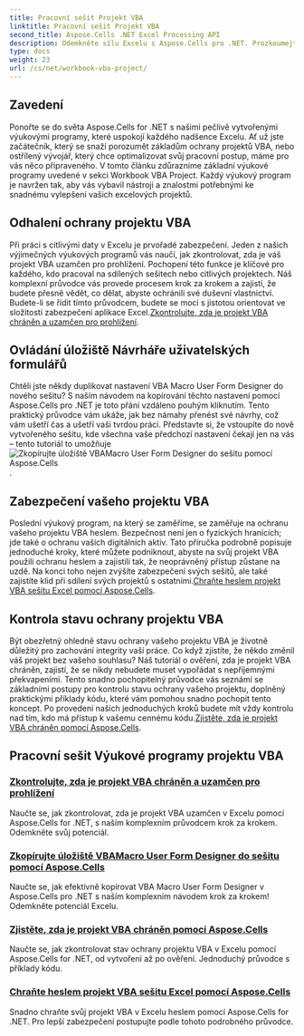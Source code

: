 ```yaml
---
title: Pracovní sešit Projekt VBA
linktitle: Pracovní sešit Projekt VBA
second_title: Aspose.Cells .NET Excel Processing API
description: Odemkněte sílu Excelu s Aspose.Cells pro .NET. Prozkoumejte komplexní výukové programy o ochraně projektů VBA, kopírování uživatelských formulářů a zabezpečení vašeho sešitu.
type: docs
weight: 23
url: /cs/net/workbook-vba-project/
---
```

## Zavedení

Ponořte se do světa Aspose.Cells for .NET s našimi pečlivě vytvořenými výukovými programy, které uspokojí každého nadšence Excelu. Ať už jste začátečník, který se snaží porozumět základům ochrany projektů VBA, nebo ostřílený vývojář, který chce optimalizovat svůj pracovní postup, máme pro vás něco připraveného. V tomto článku zdůrazníme základní výukové programy uvedené v sekci Workbook VBA Project. Každý výukový program je navržen tak, aby vás vybavil nástroji a znalostmi potřebnými ke snadnému vylepšení vašich excelových projektů.

## Odhalení ochrany projektu VBA 

Při práci s citlivými daty v Excelu je prvořadé zabezpečení. Jeden z našich výjimečných výukových programů vás naučí, jak zkontrolovat, zda je váš projekt VBA uzamčen pro prohlížení. Pochopení této funkce je klíčové pro každého, kdo pracoval na sdílených sešitech nebo citlivých projektech. Náš komplexní průvodce vás provede procesem krok za krokem a zajistí, že budete přesně vědět, co dělat, abyste ochránili své duševní vlastnictví. Budete-li se řídit tímto průvodcem, budete se moci s jistotou orientovat ve složitosti zabezpečení aplikace Excel.[Zkontrolujte, zda je projekt VBA chráněn a uzamčen pro prohlížení](./check-vba-project-protection/).

## Ovládání úložiště Návrháře uživatelských formulářů

Chtěli jste někdy duplikovat nastavení VBA Macro User Form Designer do nového sešitu? S naším návodem na kopírování těchto nastavení pomocí Aspose.Cells pro .NET je toto přání vzdáleno pouhým kliknutím. Tento praktický průvodce vám ukáže, jak bez námahy přenést své návrhy, což vám ušetří čas a ušetří vaši tvrdou práci. Představte si, že vstoupíte do nově vytvořeného sešitu, kde všechna vaše předchozí nastavení čekají jen na vás – tento tutoriál to umožňuje![Zkopírujte úložiště VBAMacro User Form Designer do sešitu pomocí Aspose.Cells](./copy-vbamacro-user-form-designer/).

## Zabezpečení vašeho projektu VBA

Poslední výukový program, na který se zaměříme, se zaměřuje na ochranu vašeho projektu VBA heslem. Bezpečnost není jen o fyzických hranicích; jde také o ochranu vašich digitálních aktiv. Tato příručka podrobně popisuje jednoduché kroky, které můžete podniknout, abyste na svůj projekt VBA použili ochranu heslem a zajistili tak, že neoprávněný přístup zůstane na uzdě. Na konci toho nejen zvýšíte zabezpečení svých sešitů, ale také zajistíte klid při sdílení svých projektů s ostatními.[Chraňte heslem projekt VBA sešitu Excel pomocí Aspose.Cells](./password-protect-vba-project/).

## Kontrola stavu ochrany projektu VBA

Být obezřetný ohledně stavu ochrany vašeho projektu VBA je životně důležitý pro zachování integrity vaší práce. Co když zjistíte, že někdo změnil váš projekt bez vašeho souhlasu? Náš tutoriál o ověření, zda je projekt VBA chráněn, zajistí, že se nikdy nebudete muset vypořádat s nepříjemnými překvapeními. Tento snadno pochopitelný průvodce vás seznámí se základními postupy pro kontrolu stavu ochrany vašeho projektu, doplněný praktickými příklady kódu, které vám pomohou snadno pochopit tento koncept. Po provedení našich jednoduchých kroků budete mít vždy kontrolu nad tím, kdo má přístup k vašemu cennému kódu.[Zjistěte, zda je projekt VBA chráněn pomocí Aspose.Cells](./find-if-vba-project-is-protected/).

## Pracovní sešit Výukové programy projektu VBA
### [Zkontrolujte, zda je projekt VBA chráněn a uzamčen pro prohlížení](./check-vba-project-protection/)
Naučte se, jak zkontrolovat, zda je projekt VBA uzamčen v Excelu pomocí Aspose.Cells for .NET, s naším komplexním průvodcem krok za krokem. Odemkněte svůj potenciál.
### [Zkopírujte úložiště VBAMacro User Form Designer do sešitu pomocí Aspose.Cells](./copy-vbamacro-user-form-designer/)
Naučte se, jak efektivně kopírovat VBA Macro User Form Designer v Aspose.Cells pro .NET s naším komplexním návodem krok za krokem! Odemkněte potenciál Excelu.
### [Zjistěte, zda je projekt VBA chráněn pomocí Aspose.Cells](./find-if-vba-project-is-protected/)
Naučte se, jak zkontrolovat stav ochrany projektu VBA v Excelu pomocí Aspose.Cells for .NET, od vytvoření až po ověření. Jednoduchý průvodce s příklady kódu.
### [Chraňte heslem projekt VBA sešitu Excel pomocí Aspose.Cells](./password-protect-vba-project/)
Snadno chraňte svůj projekt VBA v Excelu heslem pomocí Aspose.Cells for .NET. Pro lepší zabezpečení postupujte podle tohoto podrobného průvodce.